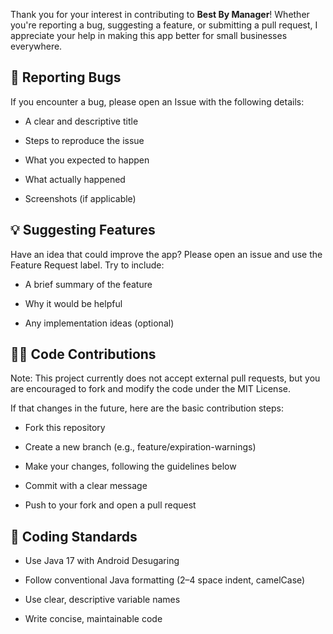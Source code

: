Thank you for your interest in contributing to **Best By Manager**! Whether you're reporting a bug, suggesting a feature, or submitting a pull request, I appreciate your help in making this app better for small businesses everywhere.

## 🐛 Reporting Bugs

If you encounter a bug, please open an Issue with the following details:

- A clear and descriptive title

- Steps to reproduce the issue

- What you expected to happen

- What actually happened

- Screenshots (if applicable)

## 💡 Suggesting Features

Have an idea that could improve the app? Please open an issue and use the Feature Request label. Try to include:

- A brief summary of the feature

- Why it would be helpful

- Any implementation ideas (optional)

## 👨‍💻 Code Contributions

Note: This project currently does not accept external pull requests, but you are encouraged to fork and modify the code under the MIT License.

If that changes in the future, here are the basic contribution steps:

- Fork this repository

- Create a new branch (e.g., feature/expiration-warnings)

- Make your changes, following the guidelines below

- Commit with a clear message

- Push to your fork and open a pull request

## 🧼 Coding Standards

- Use Java 17 with Android Desugaring

- Follow conventional Java formatting (2–4 space indent, camelCase)

- Use clear, descriptive variable names

- Write concise, maintainable code
